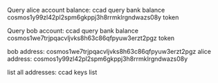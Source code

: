 Query alice account balance: ccad query bank balance cosmos1y99zl42pl2spm6gkppj3h8rrmklrgndwazs08y token

Query bob account: ccad query bank balance cosmos1we7trjpqacvljvks8h63c86qfpyuw3erzt2pgz token

bob address: cosmos1we7trjpqacvljvks8h63c86qfpyuw3erzt2pgz
alice address: cosmos1y99zl42pl2spm6gkppj3h8rrmklrgndwazs08y

list all addresses: ccad keys list

